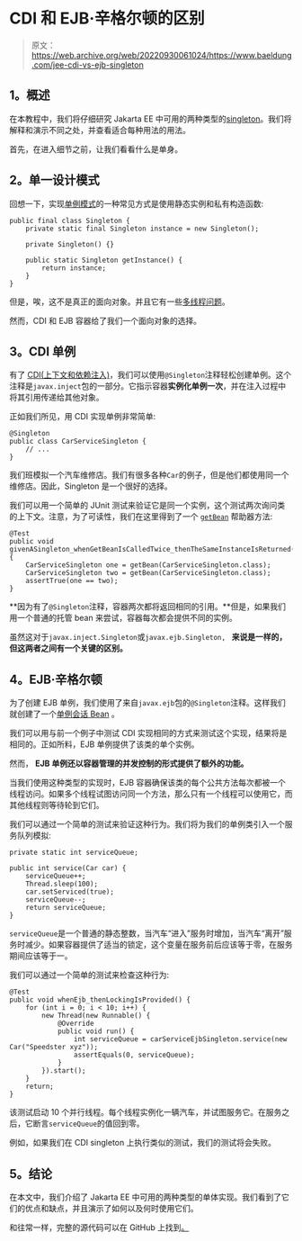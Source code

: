 # CDI 和 EJB·辛格尔顿的区别

> 原文：<https://web.archive.org/web/20220930061024/https://www.baeldung.com/jee-cdi-vs-ejb-singleton>

## **1。概述**

在本教程中，我们将仔细研究 Jakarta EE 中可用的两种类型的[singleton](/web/20221206042903/https://www.baeldung.com/java-singleton)。我们将解释和演示不同之处，并查看适合每种用法的用法。

首先，在进入细节之前，让我们看看什么是单身。

## **2。单一设计模式**

回想一下，实现[单例模式](/web/20221206042903/https://www.baeldung.com/java-singleton)的一种常见方式是使用静态实例和私有构造函数:

```
public final class Singleton {
    private static final Singleton instance = new Singleton();

    private Singleton() {}

    public static Singleton getInstance() {
        return instance;
    }
} 
```

但是，唉，这不是真正的面向对象。并且它有一些[多线程问题](/web/20221206042903/https://www.baeldung.com/java-singleton#enum)。

然而，CDI 和 EJB 容器给了我们一个面向对象的选择。

## **3。CDI 单例**

有了 [CDI(上下文和依赖注入)](/web/20221206042903/https://www.baeldung.com/java-ee-cdi)，我们可以使用`@Singleton`注释轻松创建单例。这个注释是`javax.inject`包的一部分。它指示容器**实例化单例一次**，并在注入过程中将其引用传递给其他对象。

正如我们所见，用 CDI 实现单例非常简单:

```
@Singleton
public class CarServiceSingleton {
    // ...
} 
```

我们班模拟一个汽车维修店。我们有很多各种`Car`的例子，但是他们都使用同一个维修店。因此，Singleton 是一个很好的选择。

我们可以用一个简单的 JUnit 测试来验证它是同一个实例，这个测试两次询问类的上下文。注意，为了可读性，我们在这里得到了一个 [`getBean`](https://web.archive.org/web/20221206042903/https://github.com/eugenp/tutorials/blob/master/web-modules/jee-7/src/test/java/com/baeldung/singleton/CarServiceIntegrationTest.java#L69) 帮助器方法:

```
@Test
public void givenASingleton_whenGetBeanIsCalledTwice_thenTheSameInstanceIsReturned() {       
    CarServiceSingleton one = getBean(CarServiceSingleton.class);
    CarServiceSingleton two = getBean(CarServiceSingleton.class);
    assertTrue(one == two);
} 
```

**因为有了`@Singleton`注释，容器两次都将返回相同的引用。**但是，如果我们用一个普通的托管 bean 来尝试，容器每次都会提供不同的实例。

虽然这对于`javax.inject.Singleton`或`javax.ejb.Singleton, ` **来说是一样的，但这两者之间有一个关键的区别。**

## **4。EJB·辛格尔顿**

为了创建 EJB 单例，我们使用了来自`javax.ejb`包的`@Singleton`注释。这样我们就创建了一个[单例会话 Bean](/web/20221206042903/https://www.baeldung.com/java-ee-singleton-session-bean) 。

我们可以用与前一个例子中测试 CDI 实现相同的方式来测试这个实现，结果将是相同的。正如所料，EJB 单例提供了该类的单个实例。

然而， **EJB 单例还以容器管理的并发控制的形式提供了额外的功能。**

当我们使用这种类型的实现时，EJB 容器确保该类的每个公共方法每次都被一个线程访问。如果多个线程试图访问同一个方法，那么只有一个线程可以使用它，而其他线程则等待轮到它们。

我们可以通过一个简单的测试来验证这种行为。我们将为我们的单例类引入一个服务队列模拟:

```
private static int serviceQueue;

public int service(Car car) {
    serviceQueue++;
    Thread.sleep(100);
    car.setServiced(true); 
    serviceQueue--;
    return serviceQueue;
} 
```

`serviceQueue`是一个普通的静态整数，当汽车“进入”服务时增加，当汽车“离开”服务时减少。如果容器提供了适当的锁定，这个变量在服务前后应该等于零，在服务期间应该等于一。

我们可以通过一个简单的测试来检查这种行为:

```
@Test
public void whenEjb_thenLockingIsProvided() {
    for (int i = 0; i < 10; i++) {
        new Thread(new Runnable() {
            @Override
            public void run() {
                int serviceQueue = carServiceEjbSingleton.service(new Car("Speedster xyz"));
                assertEquals(0, serviceQueue);
            }
        }).start();
    }
    return;
} 
```

该测试启动 10 个并行线程。每个线程实例化一辆汽车，并试图服务它。在服务之后，它断言`serviceQueue`的值回到零。

例如，如果我们在 CDI singleton 上执行类似的测试，我们的测试将会失败。

## **5。结论**

在本文中，我们介绍了 Jakarta EE 中可用的两种类型的单体实现。我们看到了它们的优点和缺点，并且演示了如何以及何时使用它们。

和往常一样，完整的源代码可以在 GitHub 上找到[。](https://web.archive.org/web/20221206042903/https://github.com/eugenp/tutorials/tree/master/web-modules/jee-7)